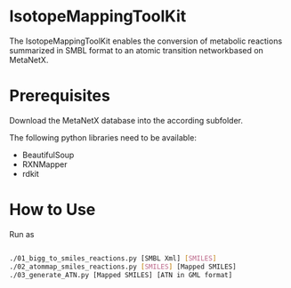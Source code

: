 # IsotopeMappingToolKit

The IsotopeMappingToolKit enables the conversion of metabolic reactions summarized in SMBL format to an atomic transition networkbased on MetaNetX.

# Prerequisites

Download the MetaNetX database into the according subfolder.

The following python libraries need to be available:
* BeautifulSoup
* RXNMapper
* rdkit

# How to Use

Run as

```bash

./01_bigg_to_smiles_reactions.py [SMBL Xml] [SMILES]
./02_atommap_smiles_reactions.py [SMILES] [Mapped SMILES]
./03_generate_ATN.py [Mapped SMILES] [ATN in GML format]

```

